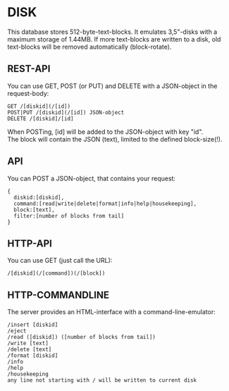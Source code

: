 # DISK
This database stores 512-byte-text-blocks. It emulates 3,5"-disks with a maximum storage of 1.44MB. If more text-blocks are written to a disk, old text-blocks will be removed automatically (block-rotate).

## REST-API
You can use GET, POST (or PUT) and DELETE with a JSON-object in the request-body:
```
GET /[diskid](/[id])
POST|PUT /[diskid](/[id]) JSON-object
DELETE /[diskid]/[id]
```
When POSTing, [id] will be added to the JSON-object with key "id".  
The block will contain the JSON (text), limited to the defined block-size(!).
## API
You can POST a JSON-object, that contains your request: 
```
{
  diskid:[diskid],
  command:[read|write|delete|format|info|help|housekeeping],
  block:[text],
  filter:[number of blocks from tail]
}
```
## HTTP-API
You can use GET (just call the URL): 
```
/[diskid](/[command])(/[block])
```
## HTTP-COMMANDLINE
The server provides an HTML-interface with a command-line-emulator:
```
/insert [diskid]  
/eject  
/read ([diskid]) ([number of blocks from tail])  
/write [text]  
/delete [text]  
/format [diskid]  
/info  
/help  
/housekeeping  
any line not starting with / will be written to current disk  
```
